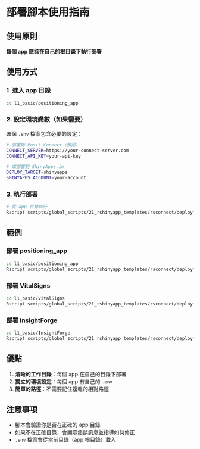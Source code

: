 # 部署腳本使用指南

## 使用原則

**每個 app 應該在自己的根目錄下執行部署**

## 使用方式

### 1. 進入 app 目錄
```bash
cd l1_basic/positioning_app
```

### 2. 設定環境變數（如果需要）
確保 `.env` 檔案包含必要的設定：
```bash
# 部署到 Posit Connect（預設）
CONNECT_SERVER=https://your-connect-server.com
CONNECT_API_KEY=your-api-key

# 或部署到 ShinyApps.io
DEPLOY_TARGET=shinyapps
SHINYAPPS_ACCOUNT=your-account
```

### 3. 執行部署
```bash
# 從 app 目錄執行
Rscript scripts/global_scripts/21_rshinyapp_templates/rsconnect/deployment_positioning_app.R
```

## 範例

### 部署 positioning_app
```bash
cd l1_basic/positioning_app
Rscript scripts/global_scripts/21_rshinyapp_templates/rsconnect/deployment_positioning_app.R
```

### 部署 VitalSigns
```bash
cd l1_basic/VitalSigns
Rscript scripts/global_scripts/21_rshinyapp_templates/rsconnect/deployment_VitalSigns.R
```

### 部署 InsightForge
```bash
cd l1_basic/InsightForge
Rscript scripts/global_scripts/21_rshinyapp_templates/rsconnect/deployment_InsightForge.R
```

## 優點

1. **清晰的工作目錄**：每個 app 在自己的目錄下部署
2. **獨立的環境設定**：每個 app 有自己的 `.env`
3. **簡單的路徑**：不需要記住複雜的相對路徑

## 注意事項

- 腳本會驗證你是否在正確的 app 目錄
- 如果不在正確目錄，會顯示錯誤訊息並指導如何修正
- `.env` 檔案會從當前目錄（app 根目錄）載入 